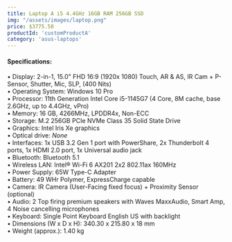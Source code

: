 ```yaml
---
title: Laptop A i5 4.4GHz 16GB RAM 256GB SSD
img: "/assets/images/laptop.png"
price: $3775.50
productId: 'customProductA'
category: 'asus-laptops'
---
```

<div data-v-2a05d754="" class="container container--fluid">
  <h4 data-v-2a05d754="" class="d-flex justify-start section-title">Specifications:</h4>
  <div data-v-2a05d754="" class="row no-gutters">
    <div data-v-2a05d754="" class="d-flex justify-start spec-list col">
      <div data-v-2a05d754="" class="text-left section-text">
        • Display: 2-in-1, 15.0" FHD 16:9 (1920x 1080) Touch, AR &amp; AS, IR Cam + P-Sensor, Shutter, Mic, SLP, (400 Nits)<br>
        • Operating System: Windows 10 Pro<br>
        • Processor: 11th Generation Intel Core i5-1145G7 (4 Core, 8M cache, base 2.6GHz, up to 4.4GHz, vPro)<br>
        • Memory: 16 GB, 4266MHz, LPDDR4x, Non-ECC<br>
        • Storage: M.2 256GB PCIe NVMe Class 35 Solid State Drive<br>
        • Graphics: Intel Iris Xe graphics<br>
        • Optical drive: <i>None</i><br>
        • Interfaces: 1x USB 3.2 Gen 1 port with PowerShare, 2x Thunderbolt 4 ports, 1x HDMI 2.0 port, 1x Universal audio jack<br>
        • Bluetooth: Bluetooth 5.1 <br>
        • Wireless LAN: Intel® Wi-Fi 6 AX201 2x2 802.11ax 160MHz<br>
        • Power Supply: 65W Type-C Adapter<br>
        • Battery: 49 WHr Polymer, ExpressCharge capable<br>
        • Camera: IR Camera (User-Facing fixed focus) + Proximity Sensor (optional)<br>
        • Audio: 2 Top firing premium speakers with Waves MaxxAudio, Smart Amp, 4 Noise cancelling microphones<br>
        • Keyboard:  Single Point Keyboard English US with backlight<br>
        • Dimensions (W x D x H): 340.30 x 215.80 x 18 mm<br>
        • Weight (approx.): 1.40 kg
      </div>
    </div>
  </div>
</div>